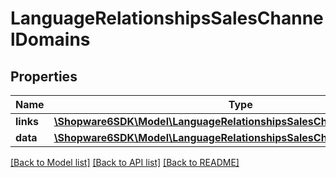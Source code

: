 # LanguageRelationshipsSalesChannelDomains

## Properties
Name | Type | Description | Notes
------------ | ------------- | ------------- | -------------
**links** | [**\Shopware6SDK\Model\LanguageRelationshipsSalesChannelDomainsLinks**](LanguageRelationshipsSalesChannelDomainsLinks.md) |  | [optional] 
**data** | [**\Shopware6SDK\Model\LanguageRelationshipsSalesChannelDomainsData[]**](LanguageRelationshipsSalesChannelDomainsData.md) |  | [optional] 

[[Back to Model list]](../../README.md#documentation-for-models) [[Back to API list]](../../README.md#documentation-for-api-endpoints) [[Back to README]](../../README.md)


